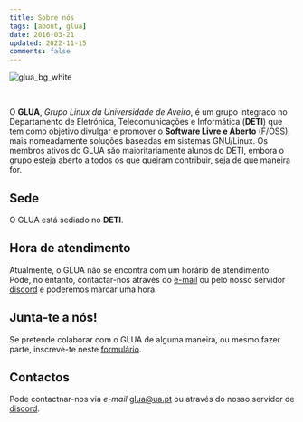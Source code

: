 ```yaml
---
title: Sobre nós
tags: [about, glua]
date: 2016-03-21
updated: 2022-11-15
comments: false
---
```


![glua_bg_white](/img/logos/glua_medium_orange_for_white_bg.png)

<br>

O **GLUA**, *Grupo Linux da Universidade de Aveiro*, é um grupo integrado no Departamento de Eletrónica, Telecomunicações e Informática (**DETI**) que tem como objetivo divulgar e promover o **Software Livre e Aberto** (F/OSS), mais nomeadamente soluções baseadas em sistemas GNU/Linux.
Os membros ativos do GLUA são maioritariamente alunos do DETI, embora o grupo esteja aberto a todos os que queiram contribuir, seja de que maneira for.

## Sede

O GLUA está sediado no **DETI**.

## Hora de atendimento

Atualmente, o GLUA não se encontra com um horário de atendimento. 
Pode, no entanto, contactar-nos através do [e-mail](mailto:glua@ua.pt) ou pelo nosso servidor [discord](https://discord.gg/kTXAMkPqFS) e poderemos marcar uma hora.

## Junta-te a nós!
Se pretende colaborar com o GLUA de alguma maneira, ou mesmo fazer parte, inscreve-te neste [formulário](https://gluacloud.rui2015.me/index.php/apps/forms/s/zYRd2ngYwKXqSK5dDKxexX9M).

## Contactos
Pode contactnar-nos via *e-mail* [glua@ua.pt](mailto:glua@ua.pt) ou através do nosso servidor de [discord](https://discord.gg/kTXAMkPqFS).
